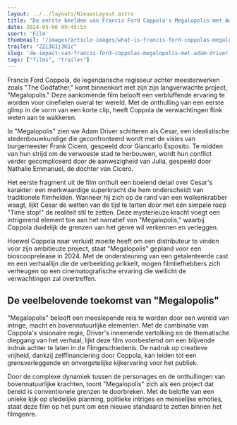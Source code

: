 ```yaml
---
layout: ../../layouts/NieuwsLayout.astro
title: "De eerste beelden van Francis Ford Coppola's Megalopolis met Adam Driver en Giancarlo Esposito"
date: 2024-05-06 09:45:53
soort: 'Film'
thumbnail: '/images/article-images/what-is-francis-ford-coppolas-megalopolis-about-1714839223.jpg'
trailer: "ZZL3U1j3K1c"
slug: 'de-impact-van-francis-ford-coppolas-megalopolis-met-adam-driver-en-giancarlo-esposito'
tags: ["films", "trailer"]
---
```


Francis Ford Coppola, de legendarische regisseur achter meesterwerken zoals "The Godfather," komt binnenkort met zijn zijn langverwachte project, "Megalopolis." Deze aankomende film belooft een verbluffende ervaring te worden voor cinefielen overal ter wereld. Met de onthulling van een eerste glimp in de vorm van een korte clip, heeft Coppola de verwachtingen flink weten aan te wakkeren.

In "Megalopolis" zien we Adam Driver schitteren als Cesar, een idealistische stedenbouwkundige die geconfronteerd wordt met de visies van burgemeester Frank Cicero, gespeeld door Giancarlo Esposito. Te midden van hun strijd om de verwoeste stad te herbouwen, wordt hun conflict verder gecompliceerd door de aanwezigheid van Julia, gespeeld door Nathalie Emmanuel, de dochter van Cicero.

Het eerste fragment uit de film onthult een boeiend detail over Cesar's karakter: een merkwaardige superkracht die hem onderscheidt van traditionele filmhelden. Wanneer hij zich op de rand van een wolkenkrabber waagt, lijkt Cesar de wetten van de tijd te tarten door met één simpele roep "Time stop!" de realiteit stil te zetten. Deze mysterieuze kracht voegt een intrigerend element toe aan het narratief van "Megalopolis," waarbij Coppola duidelijk de grenzen van het genre wil verkennen en verleggen.

Hoewel Coppola naar verluidt moeite heeft om een distributeur te vinden voor zijn ambitieuze project, staat "Megalopolis" gepland voor een bioscooprelease in 2024. Met de ondersteuning van een getalenteerde cast en een verhaallijn die de verbeelding prikkelt, mogen filmliefhebbers zich verheugen op een cinematografische ervaring die wellicht de verwachtingen zal overtreffen.

## De veelbelovende toekomst van "Megalopolis"

"Megalopolis" belooft een meeslepende reis te worden door een wereld van intrige, macht en bovennatuurlijke elementen. Met de combinatie van Coppola's visionaire regie, Driver's innemende vertolking en de thematische diepgang van het verhaal, lijkt deze film voorbestemd om een blijvende indruk achter te laten in de filmgeschiedenis. De nadruk op creatieve vrijheid, dankzij zelffinanciering door Coppola, kan leiden tot een grensverleggende en onvergetelijke kijkervaring voor het publiek.

Door de complexe dynamiek tussen de personages en de onthullingen van bovennatuurlijke krachten, toont "Megalopolis" zich als een project dat bereid is conventionele grenzen te doorbreken. Met de belofte van een unieke kijk op stedelijke planning, politieke intriges en menselijke emoties, staat deze film op het punt om een nieuwe standaard te zetten binnen het filmgenre.